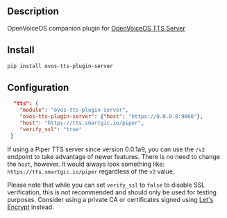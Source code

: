 ## Description

OpenVoiceOS companion plugin for [OpenVoiceOS TTS Server](https://github.com/OpenVoiceOS/ovos-tts-server)

## Install

```bash
pip install ovos-tts-plugin-server
```

## Configuration

```json
  "tts": {
    "module": "ovos-tts-plugin-server",
    "ovos-tts-plugin-server": {"host": "https://0.0.0.0:9666"},
    "host": "https://tts.smartgic.io/piper",
    "verify_ssl": "true"
 }
```

If using a Piper TTS server since version 0.0.1a9, you can use the
`/v2` endpoint to take advantage of newer features. There is no need to change
the `host`, however. It would always look something like: `https://tts.smartgic.io/piper`
regardless of the `v2` value.

Please note that while you can set `verify_ssl` to `false` to disable SSL
verification, this is not recommended and should only be used for testing
purposes. Consider using a private CA or certificates signed using
[Let's Encrypt](https://letsencrypt.org/) instead.
